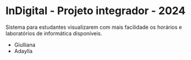 # InDigital - Projeto integrador - 2024

Sistema para estudantes visualizarem com mais facilidade os horários e laboratórios de informática disponíveis. 
- Giulliana 
- Adaylla
